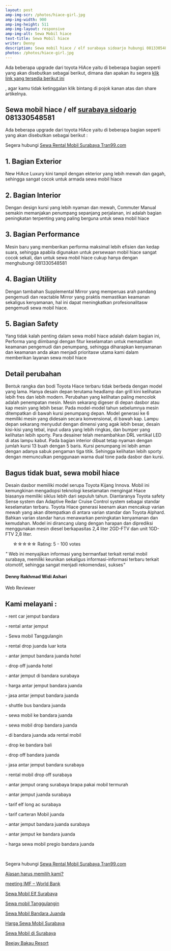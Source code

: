 ```yaml
---
layout: post
amp-img-scr: /photos/hiace-girl.jpg
amp-img-width: 900
amp-img-height: 511
amp-img-layout: responsive
amp-img-alt: Sewa Mobil hiace
text-title: Sewa Mobil hiace
writer: Denny
description: Sewa mobil hiace / elf surabaya sidoarjo hubungi 081330548581 Ada beberapa upgrade dari toyota HiAce yaitu di beberapa bagian seperti yang akan disebutkan sebagai berikut, dimana dan apakan itu segera klik link yang tersedia berikut ini, agar kamu tidak ketinggalan klik bintang di pojok kanan atas dan share artikelnya.
photos: /photos/hiace-girl.jpg
---
```

<p class="post">Ada beberapa upgrade dari toyota HiAce yaitu di beberapa bagian seperti yang akan disebutkan sebagai berikut, dimana dan apakan itu segera  <a href="https://tran99.com/">klik link yang tersedia berikut ini</a>

, agar kamu tidak ketinggalan klik bintang di pojok kanan atas dan share artikelnya.</p>

<h2 class="post">Sewa mobil hiace / elf <a href="https://tran99.com/2019/09/02/sewa-mobil-hiace/">surabaya sidoarjo</a> 081330548581</h2>
<amp-img class="post" src="/photos/hiace-girl-2.jpg" width="696" height="463" layout="responsive" alt="Sewa mobil hiace surabaya trans99"></amp-img>

<p class="post">Ada beberapa upgrade dari toyota HiAce yaitu di beberapa bagian seperti yang akan disebutkan sebagai berikut :</p>
<p class="post">Segera hubungi <a href="https://tran99.com/">Sewa Rental Mobil Surabaya Tran99.com</a></p>
<h2 class="post">1. Bagian Exterior</h2>
<p class="post">New HiAce Luxury kini tampil dengan ekterior yang lebih mewah dan gagah, sehingga sangat cocok untuk armada sewa mobil hiace</p>
<h2 class="post">2. Bagian Interior</h2>
<p class="post">Dengan design kursi yang lebih nyaman dan mewah, Commuter Manual semakin memanjakan penumpang sepanjang perjalanan, ini adalah bagian peningkatan terpenting yang paling berguna untuk sewa mobil hiace</p>
<h2 class="post">3. Bagian Performance</h2>
<p class="post">Mesin baru yang memberikan performa maksimal lebih efisien dan kedap suara, sehingga apabila digunakan untuk persewaan mobil hiace sangat cocok sekali, dan untuk sewa mobil hiace cukup hanya dengan menghubungi 081330548581</p>
<h2 class="post">4. Bagian Utility</h2>
<p class="post">Dengan tambahan Supplemental Mirror yang memperuas arah pandang pengemudi dan reactable Mirror yang praktis memastikan keamanan sekaligus kenyamanan, hal ini dapat meningkatkan profesionalitasw pengemudi sewa mobil hiace.</p>
<h2 class="post">5. Bagian Safety</h2>
<p class="post">Yang tidak kalah penting dalam sewa mobil hiace adalah dalam bagian ini, Performa yang diimbangi dengan fitur keselamatan untuk memastikan keamanan pengemudi dan penumpang, sehingga diharapkan kenyamanan dan keamanan anda akan menjadi prioritasw utama kami dalam memberikan layanan sewa mobil hiace</p>
<h2 class="post">Detail perubahan</h2>
<p class="post">Bentuk rangka dan bodi Toyota Hiace terbaru tidak berbeda dengan model yang lama. Hanya desain depan terutama headlamp dan grill kini kelihatan lebih fres dan lebih modern. Perubahan yang kelihatan paling mencolok adalah penempatan mesin. Mesin sekarang digeser di depan dasbor atau kap mesin yang lebih besar. Pada model-model tahun sebelumnya mesin ditempatkan di bawah kursi penumpang depan. Model generasi ke 6 memiliki mesin yang didesain secara konvensional, di bawah kap. Lampu depan sekarang menyudut dengan dimensi yang agak lebih besar, desain kisi-kisi yang tebal, input udara yang lebih ringkas, dan bumper yang kelihatan lebih sporty. Para desainer telah menambahkan DRL vertikal LED di atas lampu kabut. Pada bagian interior dibuat tetap nyaman dengan jumlah kursi 13 buah dengan 5 baris. Kursi penumpang ini lebih aman dengan adanya sabuk pengaman tiga titik. Sehingga kelihatan lebih sporty dengan memunculkan penggunaan warna dual tone pada dasbor dan kursi.</p>
<h2 class="post">Bagus tidak buat, sewa mobil hiace</h2>
<p class="post">Desain dasbor memiliki model serupa Toyota Kijang Innova. Mobil ini kemungkinan mengadopsi teknologi keselamatan mengingat Hiace biasanya memiliki siklus lebih dari sepuluh tahun. Diantaranya Toyota safety Sense system dan Adaptive Redar Cruise Control system sebagai standar keselamatan terbaru. Toyota Hiace generasi keenam akan mencakup varian mewah yang akan ditempatkan di antara varian standar dan Toyota Alphard. Bahkan varian standar harus menawarkan peningkatan kenyamanan dan kemudahan. Model ini dirancang ulang dengan harapan dan diprediksi menggunakan mesin diesel berkapasitas 2,4 liter 2GD-FTV dan unit 1GD-FTV 2,8 liter.</p>

<div itemscope="" itemtype="http://schema.org/Review">
    <ul itemprop="reviewRating" itemscope="" itemtype="http://schema.org/Rating">
      <label for="rating1" title="1 stars">☆</label><label for="rating2" title="2 stars">☆</label><label for="rating3" title="3 stars">☆</label><label for="rating4" title="4 stars">☆</label><label for="rating5" title="5 stars">☆</label> <label itemprop="ratingValue" data-id="110" data-score="5" data-count="100">Rating: 5 - 100 votes</label>
    </ul>
    <div class="line-dec"></div>
    <p itemprop="itemReviewed"><em>"</em> Web ini menyajikan informasi yang bermanfaat terkait rental mobil surabaya, memiliki keunikan sekaligus informasi-informasi terbaru terkait otomotif, sehingga sangat menjadi rekomendasi, sukses<em>"</em></p>
    <div class="author-rate" itemprop="author" itemscope="" itemtype="http://schema.org/Person">
        <amp-img src="/photos/masden.png" width="100" height="100" layout="fixed" alt="Denny Rakhmad Widi Ashari" title="Denny Rakhmad Widi Ashari"></amp-img>
		<span itemprop='name'>
			<h4>Denny Rakhmad Widi Ashari</h4>
		</span>
	</div>
    <span>Web Reviewer</span>
</div>



<h2 class="post">Kami melayani :</h2>
<p class="post">- rent car jemput bandara</p>
<p class="post">- rental antar jemput</p>
<p class="post">- Sewa mobil Tanggulangin</p>
<p class="post">- rental drop juanda luar kota</p>
<p class="post">- antar jemput bandara juanda hotel</p>
<p class="post">- drop off juanda hotel</p>
<p class="post">- antar jemput di bandara surabaya </p>
<p class="post">- harga antar jemput bandara juanda</p>
<p class="post">- jasa antar jemput bandara juanda</p>
<p class="post">- shuttle bus bandara juanda</p>
<p class="post">- sewa mobil ke bandara juanda</p>
<p class="post">- sewa mobil drop bandara juanda</p>
<p class="post">- di bandara juanda ada rental mobil</p>
<p class="post">- drop ke bandara bali</p>
<p class="post">- drop off bandara juanda</p>
<p class="post">- jasa antar jemput bandara surabaya</p>
<p class="post">- rental mobil drop off surabaya</p>
<p class="post">- antar jemput orang surabaya brapa pakai mobil termurah</p>
<p class="post">- antar jemput juanda surabaya</p>
<p class="post">- tarif elf long ac surabaya</p>
<p class="post">- tarif carteran Mobil juanda</p>
<p class="post">- antar jemput bandara juanda surabaya</p>
<p class="post">- antar jemput ke bandara juanda</p>
<p class="post">- harga sewa mobil pregio bandara juanda</p>
<p class="post"><br></p>
<p class="post">Segera hubungi <a href="https://tran99.com/">Sewa Rental Mobil Surabaya Tran99.com</a></p>
<p class="post"><a href="https://tran99.com/2018/11/05/keunggulan-rental-mobil-surabaya/">Alasan harus memilih kami?</a></p>
<p class="post"><a href="https://tran99.com/2018/10/05/rental-annual-meeting-imf-world-bank-di-bali/">meeting IMF – World Bank</a></p>
<p class="post"><a href="https://tran99.com/2018/09/28/sewa-mobil-elf-surabaya/">Sewa Mobil Elf Surabaya</a></p>
<p class="post"><a href="https://tran99.com/2018/08/16/sewa-mobil-tanggulangin/">Sewa mobil Tanggulangin</a></p>
<p class="post"><a href="https://tran99.com/2018/07/23/sewa-mobil-bandara-juanda/">Sewa Mobil Bandara Juanda</a></p>
<p class="post"><a href="https://tran99.com/2018/06/21/harga-sewa-mobil-surabaya/">Harga Sewa Mobil Surabaya</a></p>
<p class="post"><a href="https://tran99.com/2018/05/27/sewa-mobil-di-surabaya/">Sewa Mobil di Surabaya</a></p>
<p class="post"><a href="https://tran99.com/2018/04/12/beejay-bakau-resort/">Beejay Bakau Resort</a></p>
<p class="post"><br></p>